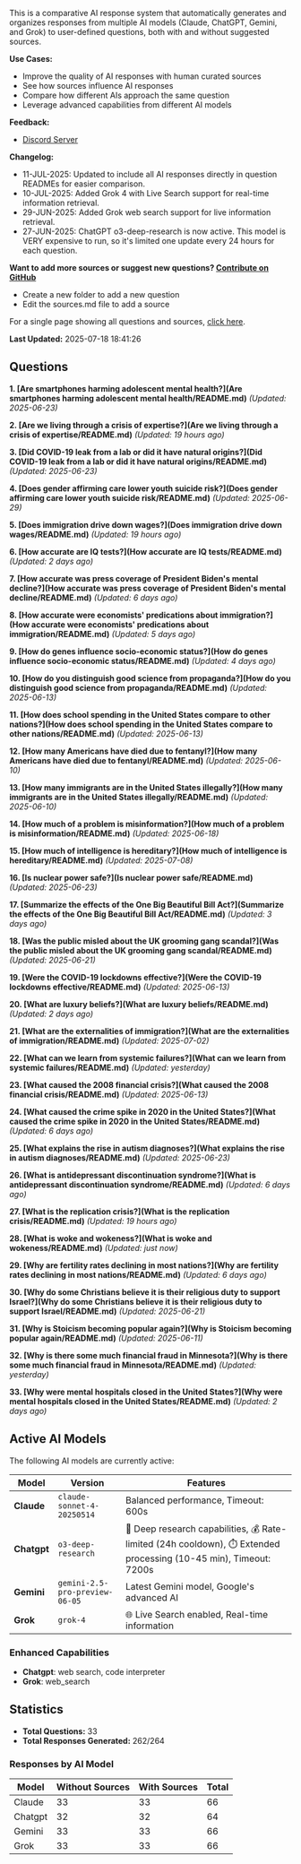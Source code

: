 
This is a comparative AI response system that automatically generates and organizes responses from multiple AI models (Claude, ChatGPT, Gemini, and Grok) to user-defined questions, both with and without suggested sources.

**Use Cases:**

* Improve the quality of AI responses with human curated sources
* See how sources influence AI responses
* Compare how different AIs approach the same question
* Leverage advanced capabilities from different AI models


**Feedback:**
* [Discord Server](https://discord.gg/HPDT9PvS)


**Changelog:**
* 11-JUL-2025: Updated to include all AI responses directly in question READMEs for easier comparison.
* 10-JUL-2025: Added Grok 4 with Live Search support for real-time information retrieval.
* 29-JUN-2025: Added Grok web search support for live information retrieval.
* 27-JUN-2025: ChatGPT o3-deep-research is now active. This model is VERY expensive to run, so it's limited one update every 24 hours for each question.

**Want to add more sources or suggest new questions? [Contribute on GitHub](https://github.com/justinwest/SuggestedSources)**

* Create a new folder to add a new question
* Edit the sources.md file to add a source

For a single page showing all questions and sources, [click here](allsources.md).

**Last Updated:** 2025-07-18 18:41:26

## Questions

**1. [Are smartphones harming adolescent mental health?](Are smartphones harming adolescent mental health/README.md)** *(Updated: 2025-06-23)*

**2. [Are we living through a crisis of expertise?](Are we living through a crisis of expertise/README.md)** *(Updated: 19 hours ago)*

**3. [Did COVID-19 leak from a lab or did it have natural origins?](Did COVID-19 leak from a lab or did it have natural origins/README.md)** *(Updated: 2025-06-23)*

**4. [Does gender affirming care lower youth suicide risk?](Does gender affirming care lower youth suicide risk/README.md)** *(Updated: 2025-06-29)*

**5. [Does immigration drive down wages?](Does immigration drive down wages/README.md)** *(Updated: 19 hours ago)*

**6. [How accurate are IQ tests?](How accurate are IQ tests/README.md)** *(Updated: 2 days ago)*

**7. [How accurate was press coverage of President Biden's mental decline?](How accurate was press coverage of President Biden's mental decline/README.md)** *(Updated: 6 days ago)*

**8. [How accurate were economists' predications about immigration?](How accurate were economists' predications about immigration/README.md)** *(Updated: 5 days ago)*

**9. [How do genes influence socio-economic status?](How do genes influence socio-economic status/README.md)** *(Updated: 4 days ago)*

**10. [How do you distinguish good science from propaganda?](How do you distinguish good science from propaganda/README.md)** *(Updated: 2025-06-13)*

**11. [How does school spending in the United States compare to other nations?](How does school spending in the United States compare to other nations/README.md)** *(Updated: 2025-06-13)*

**12. [How many Americans have died due to fentanyl?](How many Americans have died due to fentanyl/README.md)** *(Updated: 2025-06-10)*

**13. [How many immigrants are in the United States illegally?](How many immigrants are in the United States illegally/README.md)** *(Updated: 2025-06-10)*

**14. [How much of a problem is misinformation?](How much of a problem is misinformation/README.md)** *(Updated: 2025-06-18)*

**15. [How much of intelligence is hereditary?](How much of intelligence is hereditary/README.md)** *(Updated: 2025-07-08)*

**16. [Is nuclear power safe?](Is nuclear power safe/README.md)** *(Updated: 2025-06-23)*

**17. [Summarize the effects of the One Big Beautiful Bill Act?](Summarize the effects of the One Big Beautiful Bill Act/README.md)** *(Updated: 3 days ago)*

**18. [Was the public misled about the UK grooming gang scandal?](Was the public misled about the UK grooming gang scandal/README.md)** *(Updated: 2025-06-21)*

**19. [Were the COVID-19 lockdowns effective?](Were the COVID-19 lockdowns effective/README.md)** *(Updated: 2025-06-13)*

**20. [What are luxury beliefs?](What are luxury beliefs/README.md)** *(Updated: 2 days ago)*

**21. [What are the externalities of immigration?](What are the externalities of immigration/README.md)** *(Updated: 2025-07-02)*

**22. [What can we learn from systemic failures?](What can we learn from systemic failures/README.md)** *(Updated: yesterday)*

**23. [What caused the 2008 financial crisis?](What caused the 2008 financial crisis/README.md)** *(Updated: 2025-06-13)*

**24. [What caused the crime spike in 2020 in the United States?](What caused the crime spike in 2020 in the United States/README.md)** *(Updated: 6 days ago)*

**25. [What explains the rise in autism diagnoses?](What explains the rise in autism diagnoses/README.md)** *(Updated: 2025-06-23)*

**26. [What is antidepressant discontinuation syndrome?](What is antidepressant discontinuation syndrome/README.md)** *(Updated: 6 days ago)*

**27. [What is the replication crisis?](What is the replication crisis/README.md)** *(Updated: 19 hours ago)*

**28. [What is woke and wokeness?](What is woke and wokeness/README.md)** *(Updated: just now)*

**29. [Why are fertility rates declining in most nations?](Why are fertility rates declining in most nations/README.md)** *(Updated: 6 days ago)*

**30. [Why do some Christians believe it is their religious duty to support Israel?](Why do some Christians believe it is their religious duty to support Israel/README.md)** *(Updated: 2025-06-21)*

**31. [Why is Stoicism becoming popular again?](Why is Stoicism becoming popular again/README.md)** *(Updated: 2025-06-11)*

**32. [Why is there some much financial fraud in Minnesota?](Why is there some much financial fraud in Minnesota/README.md)** *(Updated: yesterday)*

**33. [Why were mental hospitals closed in the United States?](Why were mental hospitals closed in the United States/README.md)** *(Updated: 2 days ago)*


## Active AI Models

The following AI models are currently active:

| Model | Version | Features |
|-------|---------|----------|
| **Claude** | `claude-sonnet-4-20250514` | Balanced performance, Timeout: 600s |
| **Chatgpt** | `o3-deep-research` | 🔬 Deep research capabilities, 💰 Rate-limited (24h cooldown), ⏱️ Extended processing (10-45 min), Timeout: 7200s |
| **Gemini** | `gemini-2.5-pro-preview-06-05` | Latest Gemini model, Google's advanced AI |
| **Grok** | `grok-4` | 🌐 Live Search enabled, Real-time information |

### Enhanced Capabilities

- **Chatgpt**: web search, code interpreter
- **Grok**: web_search


## Statistics

- **Total Questions:** 33
- **Total Responses Generated:** 262/264

### Responses by AI Model

| Model | Without Sources | With Sources | Total |
|-------|----------------|--------------|-------|
| Claude | 33 | 33 | 66 |
| Chatgpt | 32 | 32 | 64 |
| Gemini | 33 | 33 | 66 |
| Grok | 33 | 33 | 66 |



